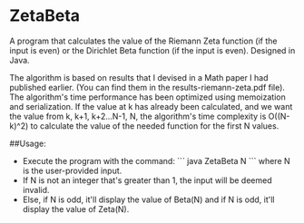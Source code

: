 # ZetaBeta
A program that calculates the value of the Riemann Zeta function (if the input is even) or the Dirichlet Beta function (if the input is even). Designed in Java.

The algorithm is based on results that I devised in a Math paper I had published earlier. (You can find them in the results-riemann-zeta.pdf file). The algorithm's time performance has been optimized using memoization and serialization. If the value at k has already been calculated, and we want the value from k, k+1, k+2...N-1, N, the algorithm's time complexity is O((N-k)^2) to calculate the value of the needed function for the first N values.

##Usage:
<ul>
<li>Execute the program with the command: 
        ```
        java ZetaBeta N
        ```
where N is the user-provided input.</li>
<li>If N is not an integer that's greater than 1, the input will be deemed invalid.</li>
<li>Else, if N is odd, it'll display the value of Beta(N) and if N is odd, it'll display the value of Zeta(N).</li>
</ul>
